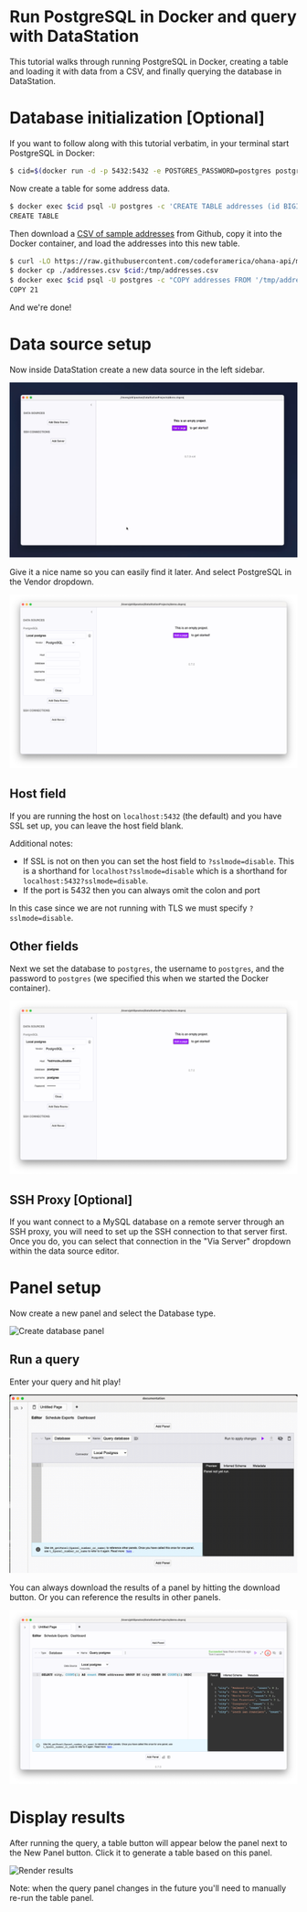 # Run PostgreSQL in Docker and query with DataStation

This tutorial walks through running PostgreSQL in Docker, creating a
table and loading it with data from a CSV, and finally querying the
database in DataStation.

# Database initialization [Optional]

If you want to follow along with this tutorial verbatim, in your
terminal start PostgreSQL in Docker:

```bash
$ cid=$(docker run -d -p 5432:5432 -e POSTGRES_PASSWORD=postgres postgres)
```

Now create a table for some address data.

```bash
$ docker exec $cid psql -U postgres -c 'CREATE TABLE addresses (id BIGINT, location_id BIGINT, address_1 TEXT, address_2 TEXT, city TEXT, state_province TEXT, postal_code TEXT, country TEXT);'
CREATE TABLE
```

Then download a [CSV of sample
addresses](https://raw.githubusercontent.com/codeforamerica/ohana-api/master/data/sample-csv/addresses.csv)
from Github, copy it into the Docker container, and load the addresses
into this new table.

```bash
$ curl -LO https://raw.githubusercontent.com/codeforamerica/ohana-api/master/data/sample-csv/addresses.csv
$ docker cp ./addresses.csv $cid:/tmp/addresses.csv
$ docker exec $cid psql -U postgres -c "COPY addresses FROM '/tmp/addresses.csv' DELIMITER ',' CSV HEADER;"
COPY 21
```

And we're done!

# Data source setup

Now inside DataStation create a new data source in the left sidebar.

![Creating a new data source](/tutorials/create-data-source.gif)

Give it a nice name so you can easily find it later. And select
PostgreSQL in the Vendor dropdown.

![Creating a PostgreSQL data source](/tutorials/create-postgresql-data-source.png)

## Host field

If you are running the host on `localhost:5432` (the default) and you
have SSL set up, you can leave the host field blank.

Additional notes:

* If SSL is not on then you can set the host field to
  `?sslmode=disable`. This is a shorthand for
  `localhost?sslmode=disable` which is a shorthand for
  `localhost:5432?sslmode=disable`.
* If the port is 5432 then you can always omit the colon and port

In this case since we are not running with TLS we must specify
`?sslmode=disable`.

## Other fields

Next we set the database to `postgres`, the username to `postgres`,
and the password to `postgres` (we specified this when we started the
Docker container).

![Filled out PostgreSQL data source](/tutorials/postgresql-data-source-filled.png)

## SSH Proxy [Optional]

If you want connect to a MySQL database on a remote server through an
SSH proxy, you will need to set up the SSH connection to that server
first. Once you do, you can select that connection in the "Via Server"
dropdown within the data source editor.

# Panel setup

Now create a new panel and select the Database type.

![Create database panel](/tutorials/create-postgresql-database-panel.gif)

## Run a query

Enter your query and hit play!

![Run PostgreSQL query](/tutorials/run-postgresql-query.gif)

You can always download the results of a panel by hitting the download
button. Or you can reference the results in other panels.

![Download panel results](/tutorials/download-postgresql-panel-results.png)

# Display results

After running the query, a table button will appear below the panel
next to the New Panel button. Click it to generate a table based on
this panel.

![Render results](/tutorials/graph-postgresql-database-results.gif)

Note: when the query panel changes in the future you'll need to
manually re-run the table panel.
